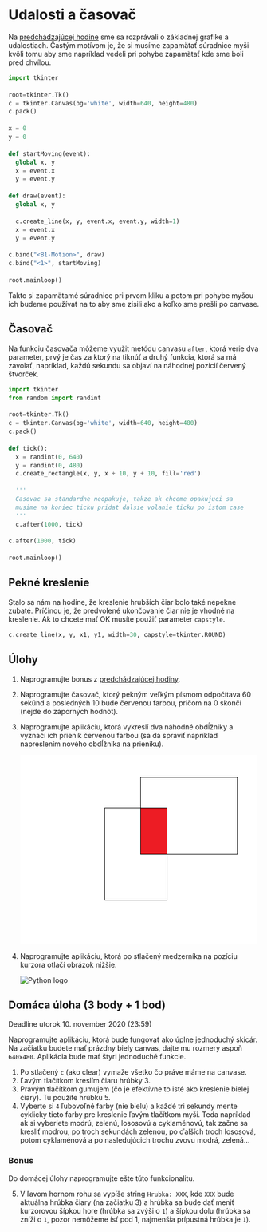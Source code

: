 # Udalosti a časovač

Na [predchádzajúcej hodine](./5-events.md) sme sa rozprávali o základnej grafike a udalostiach. Častým motívom je, že si musíme zapamätať súradnice myši kvôli tomu aby sme napríklad vedeli pri pohybe zapamätať kde sme boli pred chvílou. 

```py
import tkinter 

root=tkinter.Tk()
c = tkinter.Canvas(bg='white', width=640, height=480)
c.pack()

x = 0
y = 0

def startMoving(event):
  global x, y
  x = event.x
  y = event.y

def draw(event):
  global x, y

  c.create_line(x, y, event.x, event.y, width=1)
  x = event.x
  y = event.y

c.bind("<B1-Motion>", draw)
c.bind("<1>", startMoving)

root.mainloop()
```

Takto si zapamätamé súradnice pri prvom kliku a potom pri pohybe myšou ich budeme používať na to aby sme zisili ako a koľko sme prešli po canvase.

## Časovač

Na funkciu časovača môžeme využit metódu canvasu `after`, ktorá verie dva parameter, prvý je čas za ktorý na tiknúť a druhý funkcia, ktorá sa má zavolať, napríklad, každú sekundu sa objaví na náhodnej pozícií červený štvorček. 

```py
import tkinter
from random import randint

root=tkinter.Tk()
c = tkinter.Canvas(bg='white', width=640, height=480)
c.pack()

def tick():
  x = randint(0, 640)
  y = randint(0, 480)
  c.create_rectangle(x, y, x + 10, y + 10, fill='red')

  '''
  Casovac sa standardne neopakuje, takze ak chceme opakujuci sa 
  musime na koniec ticku pridat dalsie volanie ticku po istom case
  '''
  c.after(1000, tick)

c.after(1000, tick)

root.mainloop()
```

## Pekné kreslenie

Stalo sa nám na hodine, že kreslenie hrubších čiar bolo také nepekne zubaté. Príčinou je, že predvolené ukončovanie čiar nie je vhodné na kreslenie. Ak to chcete mať OK musíte použiť parameter `capstyle`. 

```py
c.create_line(x, y, x1, y1, width=30, capstyle=tkinter.ROUND)
```

## Úlohy

1. Naprogramujte bonus z [predchádzajúcej hodiny](./5-events.md). 
2. Naprogramujte časovač, ktorý pekným veľkým písmom odpočítava 60 sekúnd a posledných 10 bude červenou farbou, pričom na 0 skončí (nejde do záporných hodnôt).
3. Naprogramujte aplikáciu, ktorá vykreslí dva náhodné obdĺžniky a vyznačí ich prienik červenou farbou (sa dá spraviť napríklad napreslením nového obdĺžnika na prieniku).

   ![Intersection](./6-adv-events/inter.png)

4. Naprogramujte aplikáciu, ktorá po stlačený medzerníka na pozíciu kurzora otlačí obrázok nižšie. 

   ![Python logo](https://www.python.org/static/community_logos/python-powered-h-140x182.png)

## Domáca úloha (3 body + 1 bod)

Deadline utorok 10. november 2020 (23:59)

Naprogramujte aplikáciu, ktorá bude fungovať ako úplne jednoduchý skicár. Na začiatku budete mať prázdny biely canvas, dajte mu rozmery aspoň `640x480`. Aplikácia bude mať štyri jednoduché funkcie.

1. Po stlačený `c` (ako clear) vymaže všetko čo práve máme na canvase. 
2. Ľavým tlačítkom kreslím čiaru hrúbky 3.
3. Pravým tlačítkom gumujem (čo je efektívne to isté ako kreslenie bielej čiary). Tu použite hrúbku 5.
4. Vyberte si `4` ľubovoľné farby (nie bielu) a každé tri sekundy mente cyklicky tieto farby pre kreslenie ľavým tlačítkom myši. Teda napríklad ak si vyberiete modrú, zelenú, lososovú a cyklaménovú, tak začne sa kresliť modrou, po troch sekundách zelenou, po ďalších troch lososová, potom cyklaménová a po nasledujúcich trochu zvovu modrá, zelená...

### Bonus

Do domácej úlohy naprogramujte ešte túto funkcionalitu. 

5. V ľavom hornom rohu sa vypíše string `Hrubka: XXX`, kde `XXX` bude aktuálna hrúbka čiary (na začiatku 3) a hrúbka sa bude dať meniť kurzorovou šípkou hore (hrúbka sa zvýši o `1`) a šípkou dolu (hrúbka sa zníži o `1`, pozor nemôžeme ísť pod 1, najmenšia prípustná hrúbka je `1`). 
